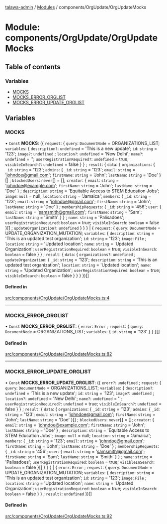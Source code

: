 [talawa-admin](../README.md) / [Modules](../modules.md) / components/OrgUpdate/OrgUpdateMocks

# Module: components/OrgUpdate/OrgUpdateMocks

## Table of contents

### Variables

- [MOCKS](components_OrgUpdate_OrgUpdateMocks.md#mocks)
- [MOCKS\_ERROR\_ORGLIST](components_OrgUpdate_OrgUpdateMocks.md#mocks_error_orglist)
- [MOCKS\_ERROR\_UPDATE\_ORGLIST](components_OrgUpdate_OrgUpdateMocks.md#mocks_error_update_orglist)

## Variables

### MOCKS

• `Const` **MOCKS**: (\{ `request`: \{ `query`: `DocumentNode` = ORGANIZATIONS\_LIST; `variables`: \{ `description?`: `undefined` = 'This is a new update'; `id`: `string` = '123'; `image?`: `undefined` ; `location?`: `undefined` = 'New Delhi'; `name?`: `undefined` = ''; `userRegistrationRequired?`: `undefined` = true; `visibleInSearch?`: `undefined` = false \}  \} ; `result`: \{ `data`: \{ `organizations`: \{ `_id`: `string` = '123'; `admins`: \{ `_id`: `string` = '123'; `email`: `string` = 'johndoe@gmail.com'; `firstName`: `string` = 'John'; `lastName`: `string` = 'Doe' \}[] ; `blockedUsers`: `never`[] = []; `creator`: \{ `email`: `string` = 'johndoe@example.com'; `firstName`: `string` = 'John'; `lastName`: `string` = 'Doe' \} ; `description`: `string` = 'Equitable Access to STEM Education Jobs'; `image`: ``null`` = null; `location`: `string` = 'Jamaica'; `members`: \{ `_id`: `string` = '123'; `email`: `string` = 'johndoe@gmail.com'; `firstName`: `string` = 'John'; `lastName`: `string` = 'Doe' \} ; `membershipRequests`: \{ `_id`: `string` = '456'; `user`: \{ `email`: `string` = 'samsmith@gmail.com'; `firstName`: `string` = 'Sam'; `lastName`: `string` = 'Smith' \}  \} ; `name`: `string` = 'Palisadoes'; `userRegistrationRequired`: `boolean` = true; `visibleInSearch`: `boolean` = false \}[] ; `updateOrganization?`: `undefined`  \}  \}  \} \| \{ `request`: \{ `query`: `DocumentNode` = UPDATE\_ORGANIZATION\_MUTATION; `variables`: \{ `description`: `string` = 'This is an updated test organization'; `id`: `string` = '123'; `image`: `File` ; `location`: `string` = 'Updated location'; `name`: `string` = 'Updated Organization'; `userRegistrationRequired`: `boolean` = true; `visibleInSearch`: `boolean` = false \}  \} ; `result`: \{ `data`: \{ `organizations?`: `undefined` ; `updateOrganization`: \{ `_id`: `string` = '123'; `description`: `string` = 'This is an updated test organization'; `location`: `string` = 'Updated location'; `name`: `string` = 'Updated Organization'; `userRegistrationRequired`: `boolean` = true; `visibleInSearch`: `boolean` = false \}  \}  \}  \})[]

#### Defined in

[src/components/OrgUpdate/OrgUpdateMocks.ts:4](https://github.com/palisadoes/talawa-admin/blob/97994b9/src/components/OrgUpdate/OrgUpdateMocks.ts#L4)

___

### MOCKS\_ERROR\_ORGLIST

• `Const` **MOCKS\_ERROR\_ORGLIST**: \{ `error`: `Error` ; `request`: \{ `query`: `DocumentNode` = ORGANIZATIONS\_LIST; `variables`: \{ `id`: `string` = '123' \}  \}  \}[]

#### Defined in

[src/components/OrgUpdate/OrgUpdateMocks.ts:82](https://github.com/palisadoes/talawa-admin/blob/97994b9/src/components/OrgUpdate/OrgUpdateMocks.ts#L82)

___

### MOCKS\_ERROR\_UPDATE\_ORGLIST

• `Const` **MOCKS\_ERROR\_UPDATE\_ORGLIST**: (\{ `erorr?`: `undefined` ; `request`: \{ `query`: `DocumentNode` = ORGANIZATIONS\_LIST; `variables`: \{ `description?`: `undefined` = 'This is a new update'; `id`: `string` = '123'; `image?`: `undefined` ; `location?`: `undefined` = 'New Delhi'; `name?`: `undefined` = ''; `userRegistrationRequired?`: `undefined` = true; `visibleInSearch?`: `undefined` = false \}  \} ; `result`: \{ `data`: \{ `organizations`: \{ `_id`: `string` = '123'; `admins`: \{ `_id`: `string` = '123'; `email`: `string` = 'johndoe@gmail.com'; `firstName`: `string` = 'John'; `lastName`: `string` = 'Doe' \}[] ; `blockedUsers`: `never`[] = []; `creator`: \{ `email`: `string` = 'johndoe@example.com'; `firstName`: `string` = 'John'; `lastName`: `string` = 'Doe' \} ; `description`: `string` = 'Equitable Access to STEM Education Jobs'; `image`: ``null`` = null; `location`: `string` = 'Jamaica'; `members`: \{ `_id`: `string` = '123'; `email`: `string` = 'johndoe@gmail.com'; `firstName`: `string` = 'John'; `lastName`: `string` = 'Doe' \} ; `membershipRequests`: \{ `_id`: `string` = '456'; `user`: \{ `email`: `string` = 'samsmith@gmail.com'; `firstName`: `string` = 'Sam'; `lastName`: `string` = 'Smith' \}  \} ; `name`: `string` = 'Palisadoes'; `userRegistrationRequired`: `boolean` = true; `visibleInSearch`: `boolean` = false \}[]  \}  \}  \} \| \{ `erorr`: `Error` ; `request`: \{ `query`: `DocumentNode` = UPDATE\_ORGANIZATION\_MUTATION; `variables`: \{ `description`: `string` = 'This is an updated test organization'; `id`: `string` = '123'; `image`: `File` ; `location`: `string` = 'Updated location'; `name`: `string` = 'Updated Organization'; `userRegistrationRequired`: `boolean` = true; `visibleInSearch`: `boolean` = false \}  \} ; `result?`: `undefined`  \})[]

#### Defined in

[src/components/OrgUpdate/OrgUpdateMocks.ts:92](https://github.com/palisadoes/talawa-admin/blob/97994b9/src/components/OrgUpdate/OrgUpdateMocks.ts#L92)
